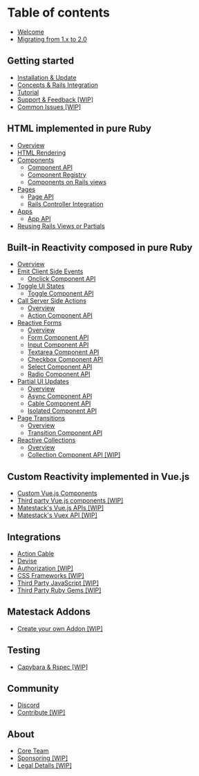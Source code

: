 # Table of contents

* [Welcome](README.md)
* [Migrating from 1.x to 2.0](migrate-from-1.x-to-2.0.md)

## Getting started

* [Installation & Update](getting-started/installation-update.md)
* [Concepts & Rails Integration](getting-started/concepts-rails-integration.md)
* [Tutorial](getting-started/quick-start.md)
* [Support & Feedback \[WIP\]](getting-started/support-and-feedback.md)
* [Common Issues \[WIP\]](getting-started/common-issues.md)

## HTML implemented in pure Ruby <a id="ui-in-pure-ruby"></a>

* [Overview](ui-in-pure-ruby/overview.md)
* [HTML Rendering](ui-in-pure-ruby/html-rendering.md)
* [Components](ui-in-pure-ruby/components/README.md)
  * [Component API](ui-in-pure-ruby/components/component-api.md)
  * [Component Registry](ui-in-pure-ruby/components/component-registry.md)
  * [Components on Rails views](ui-in-pure-ruby/components/components-on-rails-views-wip.md)
* [Pages](ui-in-pure-ruby/pages/README.md)
  * [Page API](ui-in-pure-ruby/pages/page-api-1.md)
  * [Rails Controller Integration](ui-in-pure-ruby/pages/rails-controller-integration.md)
* [Apps](ui-in-pure-ruby/apps/README.md)
  * [App API](ui-in-pure-ruby/apps/app-api-1.md)
* [Reusing Rails Views or Partials](ui-in-pure-ruby/reusing-views-or-partials.md)

## Built-in Reactivity composed in pure Ruby <a id="built-in-reactivity"></a>

* [Overview](built-in-reactivity/overview.md)
* [Emit Client Side Events](built-in-reactivity/emit-client-side-events/README.md)
  * [Onclick Component API](built-in-reactivity/emit-client-side-events/onclick-component-api.md)
* [Toggle UI States](built-in-reactivity/toggle-ui-states/README.md)
  * [Toggle Component API](built-in-reactivity/toggle-ui-states/toggle-component-api.md)
* [Call Server Side Actions](built-in-reactivity/call-server-side-actions/README.md)
  * [Overview](built-in-reactivity/call-server-side-actions/overview.md)
  * [Action Component API](built-in-reactivity/call-server-side-actions/action-component-api.md)
* [Reactive Forms](built-in-reactivity/reactive-forms/README.md)
  * [Overview](built-in-reactivity/reactive-forms/overview.md)
  * [Form Component API](built-in-reactivity/reactive-forms/form-component-api.md)
  * [Input Component API](built-in-reactivity/reactive-forms/form-input-component-api.md)
  * [Textarea Component API](built-in-reactivity/reactive-forms/form-textarea-component-api.md)
  * [Checkbox Component API](built-in-reactivity/reactive-forms/form-checkbox-component-api.md)
  * [Select Component API](built-in-reactivity/reactive-forms/form-select-component-api.md)
  * [Radio Component API](built-in-reactivity/reactive-forms/form-radio-component-api.md)
* [Partial UI Updates](built-in-reactivity/partial-ui-updates/README.md)
  * [Overview](built-in-reactivity/partial-ui-updates/overview.md)
  * [Async Component API](built-in-reactivity/partial-ui-updates/async-component-api.md)
  * [Cable Component API](built-in-reactivity/partial-ui-updates/cable-component-api.md)
  * [Isolated Component API](built-in-reactivity/partial-ui-updates/isolated-component-api.md)
* [Page Transitions](built-in-reactivity/page-transitions/README.md)
  * [Overview](built-in-reactivity/page-transitions/overview.md)
  * [Transition Component API](built-in-reactivity/page-transitions/transition-component-api.md)
* [Reactive Collections](built-in-reactivity/reactive-collections/README.md)
  * [Overview](built-in-reactivity/reactive-collections/overview.md)
  * [Collection Component API \[WIP\]](built-in-reactivity/reactive-collections/collection-component-api.md)

## Custom Reactivity implemented in Vue.js <a id="custom-reactivity"></a>

* [Custom Vue.js Components](custom-reactivity/custom-vue-js-components.md)
* [Third party Vue.js components \[WIP\]](custom-reactivity/third-party-vue.js-components-wip.md)
* [Matestack's Vue.js APIs \[WIP\]](custom-reactivity/matestacks-vue.js-apis-wip.md)
* [Matestack's Vuex API \[WIP\]](custom-reactivity/matestacks-vuex-api-wip.md)

## Integrations

* [Action Cable](integrations/action-cable.md)
* [Devise](integrations/devise.md)
* [Authorization \[WIP\]](integrations/authorization.md)
* [CSS Frameworks \[WIP\]](integrations/css-frameworks.md)
* [Third Party JavaScript \[WIP\]](integrations/third-party-javascript.md)
* [Third Party Ruby Gems \[WIP\]](integrations/third-party-ruby-gems.md)

## Matestack Addons

* [Create your own Addon \[WIP\]](matestack-addons/create-your-own-addon-wip.md)

## Testing

* [Capybara & Rspec \[WIP\]](testing/capybara-and-rspec-wip.md)

## Community

* [Discord](community/discord.md)
* [Contribute \[WIP\]](community/contribute.md)

## About

* [Core Team](about/team.md)
* [Sponsoring \[WIP\]](about/sponsoring-wip.md)
* [Legal Details \[WIP\]](about/legal-details-wip.md)

